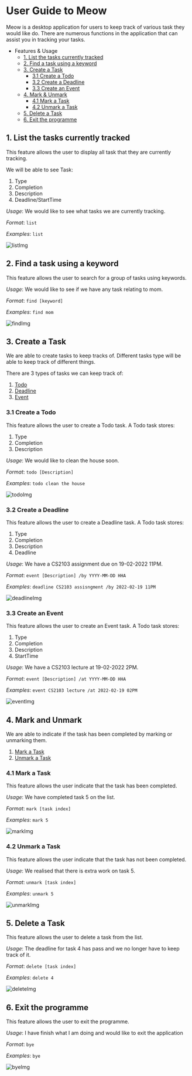 # User Guide to Meow

Meow is a desktop application for users to keep track of various task they would like do. 
There are numerous functions in the application that can assist you in tracking your tasks.

* Features & Usage
   * [1. List the tasks currently tracked](#1-list-the-tasks-currently-tracked)
   * [2. Find a task using a keyword](#2-find-a-task-using-a-keyword)
   * [3. Create a Task](#3-create-a-task)
      * [3.1 Create a Todo](#31-create-a-todo)
      * [3.2 Create a Deadline](#32-create-a-deadline)
      * [3.3 Create an Event](#33-create-an-event)
   * [4. Mark & Unmark](#4-mark-and-unmark)
      * [4.1 Mark a Task](#41-mark-a-task)
      * [4.2 Unmark a Task](#42-unmark-a-task)
   * [5. Delete a Task](#5-delete-a-task)
   * [6. Exit the programme](#6-exit-the-programme)

## **1. List the tasks currently tracked**

This feature allows the user to display all task that they are currently tracking.

We will be able to see Task:
   1. Type
   2. Completion
   3. Description
   4. Deadline/StartTime

*Usage*: We would like to see what tasks we are currently tracking.

*Format*: `list`

*Examples*: `list`

![listImg](./list.PNG)
 
## **2. Find a task using a keyword**

This feature allows the user to search for a group of tasks using keywords.

*Usage*: We would like to see if we have any task relating to mom.

*Format*: `find [keyword]`

*Examples*: `find mom`

![findImg](./find.PNG)
 
## **3. Create a Task**

We are able to create tasks to keep tracks of.
Different tasks type will be able to keep track of different things.

There are 3 types of tasks we can keep track of:
   1. [Todo](#31-create-a-todo)
   2. [Deadline](#32-create-a-deadline)
   3. [Event](#33-create-an-event)

### **3.1 Create a Todo**

This feature allows the user to create a Todo task.
A Todo task stores:
   1. Type
   2. Completion
   3. Description

*Usage*: We would like to clean the house soon.

*Format*: `todo [Description]`

*Examples*: `todo clean the house`

![todoImg](./todo.PNG)

### **3.2 Create a Deadline**

This feature allows the user to create a Deadline task.
A Todo task stores:
   1. Type
   2. Completion
   3. Description
   4. Deadline

*Usage*: We have a CS2103 assignment due on 19-02-2022 11PM.

*Format*: `event [Description] /by YYYY-MM-DD HHA`

*Examples*: `deadline CS2103 assisngment /by 2022-02-19 11PM`

![deadlineImg](./deadline.PNG)

### **3.3 Create an Event**

This feature allows the user to create an Event task.
A Todo task stores:
   1. Type
   2. Completion
   3. Description
   4. StartTime

*Usage*: We have a CS2103 lecture at 19-02-2022 2PM.

*Format*: `event [Description] /at YYYY-MM-DD HHA`

*Examples*: `event CS2103 lecture /at 2022-02-19 02PM`

![eventImg](./event.PNG)

## **4. Mark and Unmark**

We are able to indicate if the task has been completed by marking or unmarking them.
   1. [Mark a Task](#41-mark-a-task)
   2. [Unmark a Task](#42-unmark-a-task)

### **4.1 Mark a Task**

This feature allows the user indicate that the task has been completed.

*Usage*: We have completed task 5 on the list.

*Format*: `mark [task index]`

*Examples*: `mark 5`

![markImg](./mark.PNG)

### **4.2 Unmark a Task**

This feature allows the user indicate that the task has not been completed.

*Usage*: We realised that there is extra work on task 5.

*Format*: `unmark [task index]`

*Examples*: `unmark 5`

![unmarkImg](./unmark.PNG)
   
## **5. Delete a Task**

This feature allows the user to delete a task from the list.

*Usage*: The deadline for task 4 has pass and we no longer have to keep track of it.

*Format*: `delete [task index]`

*Examples*: `delete 4`

![deleteImg](./delete.PNG)

## **6. Exit the programme**

This feature allows the user to exit the programme.

*Usage*: I have finish what I am doing and would like to exit the application

*Format*: `bye`

*Examples*: `bye`

![byeImg](./bye.PNG)

